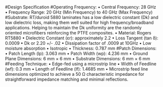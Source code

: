#Design Specification 
#Operating Frequency: 
• Central Frequency: 28 GHz 
• Frequency Range: 20 GHz (Min Frequency) to 40 GHz (Max Frequency) 
#Substrate: 
RT/duroid 5880 laminates has a low dielectric constant (Dk) and low dielectric loss, making them 
well suited for high frequency/broadband applications. Helping to maintain the Dk uniformity are 
the randomly oriented microfibers reinforcing the PTFE composites. 
• Material: Rogers RT5880 
• Dielectric Constant (εr): approximately 2.2 
• Loss Tangent (tan δ): 0.0009 
• Dk or 2.20 +/- .02 
• Dissipation factor of .0009 at 10GHz 
• Low moisture absorption 
• Isotropic 
• Thickness: 0.787 mm
#Patch Dimensions: 
• Patch Length (lp): 3.063 mm 
• Patch Width (wp): 4.236 mm 
• Ground Plane Dimensions: 6 mm × 6 mm 
• Substrate Dimensions: 6 mm × 6 mm 
#Feeding Technique: 
• Edge-fed using a microstrip line 
• Width of Feedline (wf): 0.3 mm 
• Length of Feedline (lf): 1.4685 mm 
• Microstrip feed line dimensions optimized to achieve a 50 Ω characteristic impedance for 
straightforward impedance matching and minimal reflections.
